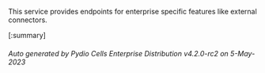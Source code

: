 






This service provides endpoints for enterprise specific features like external connectors.

[:summary]

###### Auto generated by Pydio Cells Enterprise Distribution v4.2.0-rc2 on 5-May-2023
